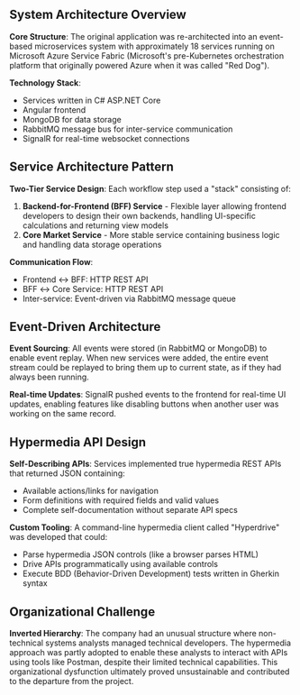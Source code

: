## System Architecture Overview

**Core Structure**: The original application was re-architected into an event-based microservices system with approximately 18 services running on Microsoft Azure Service Fabric (Microsoft's pre-Kubernetes orchestration platform that originally powered Azure when it was called "Red Dog").

**Technology Stack**: 
- Services written in C# ASP.NET Core
- Angular frontend
- MongoDB for data storage
- RabbitMQ message bus for inter-service communication
- SignalR for real-time websocket connections

## Service Architecture Pattern

**Two-Tier Service Design**: Each workflow step used a "stack" consisting of:
1. **Backend-for-Frontend (BFF) Service** - Flexible layer allowing frontend developers to design their own backends, handling UI-specific calculations and returning view models
2. **Core Market Service** - More stable service containing business logic and handling data storage operations

**Communication Flow**:
- Frontend ↔ BFF: HTTP REST API
- BFF ↔ Core Service: HTTP REST API  
- Inter-service: Event-driven via RabbitMQ message queue

## Event-Driven Architecture

**Event Sourcing**: All events were stored (in RabbitMQ or MongoDB) to enable event replay. When new services were added, the entire event stream could be replayed to bring them up to current state, as if they had always been running.

**Real-time Updates**: SignalR pushed events to the frontend for real-time UI updates, enabling features like disabling buttons when another user was working on the same record.

## Hypermedia API Design

**Self-Describing APIs**: Services implemented true hypermedia REST APIs that returned JSON containing:
- Available actions/links for navigation
- Form definitions with required fields and valid values
- Complete self-documentation without separate API specs

**Custom Tooling**: A command-line hypermedia client called "Hyperdrive" was developed that could:
- Parse hypermedia JSON controls (like a browser parses HTML)
- Drive APIs programmatically using available controls
- Execute BDD (Behavior-Driven Development) tests written in Gherkin syntax

## Organizational Challenge

**Inverted Hierarchy**: The company had an unusual structure where non-technical systems analysts managed technical developers. The hypermedia approach was partly adopted to enable these analysts to interact with APIs using tools like Postman, despite their limited technical capabilities. This organizational dysfunction ultimately proved unsustainable and contributed to the departure from the project.
